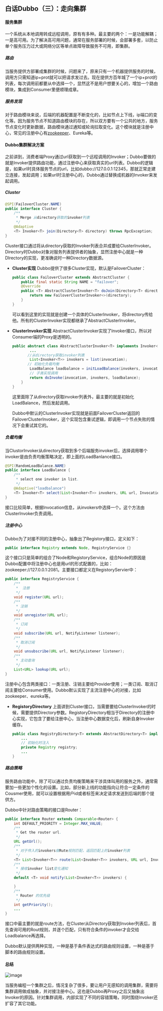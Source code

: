 ## 白话Dubbo（三）：走向集群

#### 服务集群

一个系统从本地调用转成远程调用，原有有多种。最主要的两个：一是功能解耦；一是高可用。为了解决高可用问题，通常在服务部署的时候，会部署多套，以防止单个服务压力过大或网络分区等单点故障导致服务不可用，即集群。

##### 路由

当服务提供方部署成集群的时候，问题来了，原来只有一个机器提供服务的时候，调用方只需知道ip+prot就可以把请求发过去。现在提供方百年城了一个ip+prot的列表，每次调用前都要从中选择一个，显然这不是用户想要关心的，增加一个路由模块，集成到Consumer里便顺理成章。

##### 服务发现

对于路由模块来说，后端的机器配置是不断变化的，比如节点上下线，ip端口的变化等。因为服务节点不知道路由模块的存在，所以双方要有一个公共的地方，服务节点变化时更新数据，路由模块通过通知或轮询拉取变化。这个模块就是注册中心，常见的注册中心有<u>zookeeper</u>、Eureka等。

#### Dubbo集群解决方案

之前讲到，消费者端Proxy通过url获取到一个远程调用的Invoker；Dubbo要做的就是Invoker提供路由功能，通过注册中心来获取真实的url列表。Dubbo的逻辑是，如果url时具体服务节点的url，比如dubbo://127.0.0.1:12345，那就正常走建立连接，发起调用；如果url时注册中心的，Dubbo通过替换成机器的Invoker来发起调用。

##### Cluster

~~~java
@SPI(FailoverCluster.NAME)
public interface Cluster {
    /**
     * Merge 从directory获取的invoker列表
     */
    @Adaptive
    <T> Invoker<T> join(Directory<T> directory) throws RpcException;
}
~~~

Cluster接口通过将从directory获取的Invoker列表合并成要给ClusterInvoker。Directory时Dubbo对象对服务列表提供者的抽象，显然注册中心就是一种DIrectory的实现，更准确说时一种Directory数据源。

- **Cluster实现** Dubbo提供了很多Cluster实现，默认是FailoverCluster：

  ```java
  public class FailoverCluster extends AbstractCluster {
      public final static String NAME = "failover";
      @Override
      public <T> AbstractClusterInvoker<T> doJoin(Directory<T> directory) throws RpcException {
          return new FailoverClusterInvoker<>(directory);
      }
  }
  ```

  可以看到这里的实现就是创建一个具体的ClusterInvoker，将directory传给他。所有的ClusterInvoker实现都继承了AbstractClusterInvoker。

- **ClusterInvoker实现** AbstractClusterInvoker实现了Invoker接口，所以对Consumer端的Proxy是透明的。

  ~~~java
  public abstract class AbstractClusterInvoker<T> implements Invoker<T> {
          ...
         //从directory获取invoker列表
          List<Invoker<T>> invokers = list(invocation);
         // 初始化负载均衡
          LoadBalance loadbalance = initLoadBalance(invokers, invocation);
          // 子类实现调用
          return doInvoke(invocation, invokers, loadbalance);
      }
  }
  ~~~

  这里面除了从directory获取invoker列表外，最主要的就是初始化LoadBalance，然后发起调用。

  Dubbo中默认的ClusterInvoker实现就是前面FailoverCluster返回的FailoverClusterInvoker，这个实现包含重试逻辑，即调用一个节点失败的情况下会重试其它的。

##### 负载均衡

当ClustorInvoker从directory获取到多个后端服务invoker后，选择调用哪个invoker是由负责均衡策略决定，即上面的LoadBanlance接口。

~~~java
@SPI(RandomLoadBalance.NAME)
public interface LoadBalance {
    /**
     * select one invoker in list.
     */
    @Adaptive("loadbalance")
    <T> Invoker<T> select(List<Invoker<T>> invokers, URL url, Invocation invocation) throws RpcException;
}
~~~

接口比较简单，根据Invocation信息，从invokers中选择一个。这个方法由ClusterInvoker负责调用。

##### 注册中心

Dubbo为了对接不同的注册中心，抽象出了Registory接口，定义如下：

~~~java
public interface Registry extends Node, RegistryService {}
~~~

这个接口只是简单的组合了Node和RegistoryService，组合Node的原因是Dubbo配置中将注册中心也是用url的形式配置的，比如：zookeeper://127.0.0.1:2081。主要接口都定义在RegistoryServier中：

~~~java
public interface RegistryService {
    /**
     *  注册
     */
    void register(URL url);
    /**
     * 注销
     */
    void unregister(URL url);
    /**
     * 订阅
     */
    void subscribe(URL url, NotifyListener listener);
    /**
     * 取消订阅
     */
    void unsubscribe(URL url, NotifyListener listener);
    /**
     * 主动查询
     */
    List<URL> lookup(URL url);
}
~~~

注册中心包含两类接口：一类注册、注销主要给Provider使用；一类订阅、取消订阅主要给Consumer使用。Dubbo默认实现了主流注册中心的对接，比如zookeeper、eureka等。

- **RegistoryDirectory** 上面讲到Cluster接口，当需要要给ClusterInvoker的时候，需要提供Directory参数。RegistoryDirectory相当于Directory的注册中心实现，它包含了要给注册中心，当注册中心数据变化后，刷新自身Invoker缓存。

  ~~~java
  public class RegistryDirectory<T> extends AbstractDirectory<T> implements NotifyListener {
      ...
      // 初始化时注入
      private Registry registry;
      ...
  }
  ~~~

##### 路由策略

服务路由功能中，除了可以通过负责均衡策略来干涉具体叫用的服务之外，通常需要加一些更加个性化的设置。比如，部分新上线的功能指向让符合一定条件的Cousmer使用，就可以设置根据用户id或者标签来决定请求发送到后端的那个提供方。

Dubbo中针对路由策略的接口是Router：

~~~java
public interface Router extends Comparable<Router> {
    int DEFAULT_PRIORITY = Integer.MAX_VALUE;
    /**
     * Get the router url.
     */
    URL getUrl();
    /**
     * 对于传入的invokers做Rute规则匹配，返回匹配上的invoker列表
     */
    <T> List<Invoker<T>> route(List<Invoker<T>> invokers, URL url, Invocation invocation) throws RpcException;
    /**
     * 接收invoker list变化通知
     */
    default <T> void notify(List<Invoker<T>> invokers) {

    }
    /**
     * Router 的优先级
     */
    int getPriority();
    ... 
}
~~~

接口中最主要的就是route方法，在Cluster从Directory获取到Invoker列表后，首先查询可用的Rout规则，并逐个匹配，只有符合条件的invoker才会交给Loadbalance再选择。

Dubbo默认提供两种实现，一种是基于条件表达式的路由规则设置，一种是基于脚本的路由规则设置。

#### 总结

![image](https://github.com/walle710/java/blob/master/docs/image/dubbo-rpc3.jpg)

当服务编程一个集群之后，情况复杂了很多，要让用户无感知的调用集群，需要将集群调用做成抽象，并对接注册中心。这也是Dubbo再Proxy之后又抽象出Invoker的原因。针对集群调用，内部实现了不同的容错策略，同时围绕Invoker还扩容了其它功能。